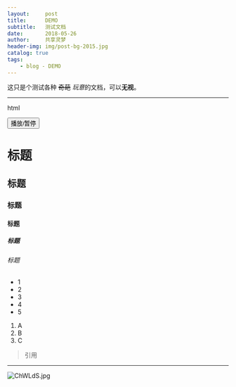 ```yaml
---
layout:     post
title:      DEMO
subtitle:   测试文档
date:       2018-05-26
author:     共享灵梦
header-img: img/post-bg-2015.jpg
catalog: true
tags:
    - blog - DEMO
---
```

这只是个测试各种 ~~奇葩~~ *玩意*的文档，可以**无视**。
***
html<!DOCTYPE html>
<html>
<head lang="en">
<meta charset="UTF-8">
<title>播放音频</title>
</head>
<body>
<button onclick="clickA()">播放/暂停</button>
<audio id="audio" src="Music/缨缨Ei - 終身徒刑.mp3">你的浏览器不支持</audio>
<script>
    var a=document.getElementById("audio");
    function clickA(){
        if(a.paused){
            a.play();
        }else{
            a.pause();
        }
    }
</script>
</body>
</html>

# 标题
## 标题
### 标题
#### 标题
##### 标题
###### 标题

* 1
* 2 
* 3
* 4
* 5

1. A
2. B
3. C

> 引用

------
![ChWLdS.jpg](https://s1.ax1x.com/2018/05/27/ChWLdS.jpg)

